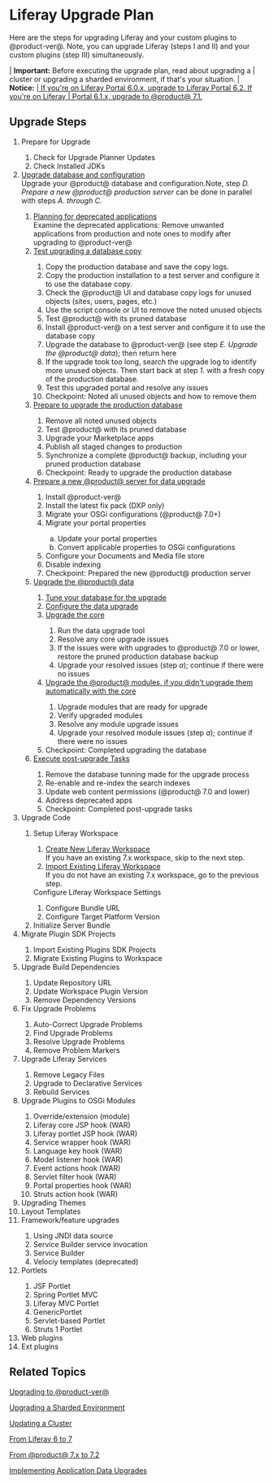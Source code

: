 # Liferay Upgrade Plan 

Here are the steps for upgrading Liferay and your custom plugins to @product-ver@. Note, you can upgrade Liferay (steps I and II) and your custom plugins (step III) simultaneously. 

| **Important:** Before executing the upgrade plan, read about upgrading a 
| cluster or upgrading a sharded environment, if that's your situation.
| **Notice:** <a href="/deployment/deployment/-/knowledge_base/6-2/upgrading-liferay">
| If you're on Liferay Portal 6.0.x, upgrade to Liferay Portal 6.2. If you're on Liferay 
| Portal 6.1.x, upgrade to @product@ 7.1.</a> 

## Upgrade Steps

<ol class="root">
	<li>
		Prepare for Upgrade
	</li>
	<ol>
		<li requirement="recommended">Check for Upgrade Planner Updates</li>
		<li requirement="recommended">Check Installed JDKs</li>
	</ol>
  <li>
  	<div class="title"><a href="/deployment/docs/upgrading-to-product-ver">Upgrade database and configuration</a></div>
  	<div class="description">
  		Upgrade your @product@ database and configuration.</a>Note, step <em>D. Prepare a new @product@ production server</em> can be done in parallel with steps <em>A. through C.</em>
  	</div>
  </li>
  <ol>
    <li>
    	<div class="title">
    		<a href="/deployment/docs/planning-for-deprecated-applications">Planning for deprecated applications</a>
    	</div>
    	<div class="description">
			Examine the deprecated applications: Remove unwanted applications from production and note ones to modify after upgrading to @product-ver@
    	</div>
    </li>
    <li>
    	<div class="title">
		    <a href="/deployment/docs/test-upgrading-a-product-backup-copy">Test upgrading a database copy</a>
    	</div>	
    </li>
    <ol>
      <li>Copy the production database and save the copy logs.</li>
      <li>Copy the production installation to a test server and configure it to use the database copy.</li>
      <li>Check the @product@ UI and database copy logs for unused objects (sites, users, pages, etc.)</li>
      <li>Use the script console or UI to remove the noted unused objects</li>
      <li>Test @product@ with its pruned database</li>
      <li>Install @product-ver@ on a test server and configure it to use the database copy</li>
      <li>Upgrade the database to @product-ver@ (see step <em>E. Upgrade the @product@ data</em>); then return here</li>
      <li>If the upgrade took too long, search the upgrade log to identify more unused objects. Then start back at step <em>1.</em> with a fresh copy of the production database.</li>
      <li>Test this upgraded portal and resolve any issues</li>
      <li>Checkpoint: Noted all unused objects and how to remove them</li>
    </ol>
    <li><a href="/deployment/docs/preparing-to-upgrade-the-product-database">Prepare to upgrade the production database</a></li>
    <ol>
      <li>Remove all noted unused objects</li>
      <li>Test @product@ with its pruned database</li>
      <li>Upgrade your Marketplace apps</li>
      <li>Publish all staged changes to production</li>
      <li>Synchronize a complete @product@ backup, including your pruned production database</li>
      <li>Checkpoint: Ready to upgrade the production database</li>
    </ol>
    <li><a href="/deployment/docs/preparing-a-new-product-server-for-data-upgrade">Prepare a new @product@ server for data upgrade</a></li>
    <ol>
      <li>Install @product-ver@</li>
      <li>Install the latest fix pack (DXP only)</li>
      <li>Migrate your OSGi configurations (@product@ 7.0+)</li>
      <li>Migrate your portal properties</li>
      <ol type="a">
        <li>Update your portal properties</li>
        <li>Convert applicable properties to OSGi configurations</li>
      </ol>
      <li>Configure your Documents and Media file store</li>
      <li>Disable indexing</li>
      <li>Checkpoint: Prepared the new @product@ production server</li>
    </ol>
    <li><a href="/deployment/docs/upgrading-the-product-data">Upgrade the @product@ data</a></li>
    <ol>
      <li><a href="/deployment/docs/tuning-your-database-for-the-upgrade">Tune your database for the upgrade</a></li>
      <li><a href="/deployment/docs/configuring-the-data-upgrade">Configure the data upgrade</a></li>
      <li><a href="/deployment/docs/upgrading-the-core-using-the-upgrade-tool">Upgrade the core</a></li>
      <ol>
        <li>Run the data upgrade tool</li>
        <li>Resolve any core upgrade issues</li>
        <li>If the issues were with upgrades to @product@ 7.0 or lower, restore the pruned production database backup</li>
        <li>Upgrade your resolved issues (step <em>a</em>); continue if there were no issues</li>
      </ol>
      <li><a href="/deployment/docs/upgrading-modules-using-gogo-shell">Upgrade the @product@ modules, if you didn't upgrade them automatically with the core</a></li>
      <ol>
        <li>Upgrade modules that are ready for upgrade</li>
        <li>Verify upgraded modules</li>
        <li>Resolve any module upgrade issues</li>
        <li>Upgrade your resolved module issues (step <em>a</em>); continue if there were no issues</li>
      </ol>
      <li>Checkpoint: Completed upgrading the database</li>
    </ol>
    <li><a href="/deployment/docs/executing-post-upgrade-tasks">Execute post-upgrade Tasks</a></li>
    <ol>
      <li>Remove the database tunning made for the upgrade process</li>
      <li>Re-enable and re-index the search indexes</li>
      <li>Update web content permissions (@product@ 7.0 and lower)</li>
      <li>Address deprecated apps</li>
      <li>Checkpoint: Completed post-upgrade tasks</li>
    </ol>
  </ol>
  <li>
  	<div class="title">
  		Upgrade Code
  	</div>
  </li>
  <ol>
  	<li>
  		<div class="title">Setup Liferay Workspace</div>
  	</li>
  	<ol>
  		<li icon="" req="required" commandId="#createNewWorkspaceWizard">
  			<div class="title"><a href="">Create New Liferay Workspace</a></div>
  			<div class="description">If you have an existing 7.x workspace, skip to the next step.</div>
  		</li>
  		<li icon="" req="required" commandId="#importExistingWorkspaceWizard">
  			<div class="title"><a href="">Import Existing Liferay Workspace</a></div>
  			<div class="description">If you do not have an existing 7.x workspace, go to the previous step.</div>
  		</li>
  	</ol
  	<li req="required">
  		Configure Liferay Workspace Settings
  	</li>
  	<ol>
  		<li req="required">Configure Bundle URL</li>
  		<li req="required">Configure Target Platform Version</li>
  	</ol>
  	<li req="required">
  		Initialize Server Bundle
  	</li>
  </ol>
  <li>Migrate Plugin SDK Projects</li>
  	<ol>
  		<li>Import Existing Plugins SDK Projects</li>
  		<li>Migrate Existing Plugins to Workspace</li>
  	</ol>
  <li>Upgrade Build Dependencies</li>
  <ol>
	<li>Update Repository URL</li>
	<li>Update Workspace Plugin Version</li>
	<li>Remove Dependency Versions</li>
  </ol>
  <li>Fix Upgrade Problems</li>
  	<ol>
  		<li>Auto-Correct Upgrade Problems</li>
  		<li>Find Upgrade Problems</li>
  		<li>Resolve Upgrade Problems</li>
  		<li>Remove Problem Markers</li>
  	</ol>
	<li>Upgrade Liferay Services</li>
  	<ol>
  		<li>Remove Legacy Files</li>
  		<li>Upgrade to Declarative Services</li>
  		<li>Rebuild Services</li>
  	</ol>
	<li>Upgrade Plugins to OSGi Modules</li>
	<ol>
		<li>Override/extension (module)</li>
		<li>Liferay core JSP hook (WAR)</li>
		<li>Liferay portlet JSP hook (WAR)</li>
		<li>Service wrapper hook (WAR)</li>
		<li>Language key hook (WAR)</li>
		<li>Model listener hook (WAR)</li>
		<li>Event actions hook (WAR)</li>
		<li>Servlet filter hook (WAR)</li>
		<li>Portal properties hook (WAR)</li>
		<li>Struts action hook (WAR)</li>
	</ol>
	<li>Upgrading Themes</li>
	<li>Layout Templates</li>
	<li>Framework/feature upgrades</li>
      <ol type="1">
          <li>Using JNDI data source</li>
          <li>Service Builder service invocation</li>
          <li>Service Builder</li>
          <li>Velociy templates (deprecated)</li>
      </ol>
      <li>Portlets</li>
      <ol type="1">
          <li>JSF Portlet</li>
          <li>Spring Portlet MVC</li>
          <li>Liferay MVC Portlet</li>
          <li>GenericPortlet</li>
          <li>Servlet-based Portlet</li>
          <li>Struts 1 Portlet</li>
      </ol>
      <li>Web plugins</li>
      <li>Ext plugins</li>
  </ol>
</ol>
 
## Related Topics

[Upgrading to @product-ver@](/deployment/deployment/-/knowledge_base/7-2/upgrading-to-liferay-72)

[Upgrading a Sharded Environment](/deployment/deployment/-/knowledge_base/7-2/upgrading-sharded-environment)

[Updating a Cluster](/deployment/deployment/-/knowledge_base/7-2/updating-a-cluster)

[From Liferay 6 to 7](/develop/tutorials/-/knowledge_base/7-2/from-liferay-6-to-liferay-7)

[From @product@ 7.x to 7.2](/develop/tutorials/-/knowledge_base/7-2/from-liferay-7-1-to-7-2)

[Implementing Application Data Upgrades](/develop/tutorials/-/knowledge_base/7-2/data-upgrades)
